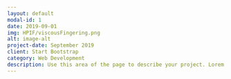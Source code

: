 ```yaml
---
layout: default
modal-id: 1
date: 2019-09-01
img: HPIF/viscousFingering.png
alt: image-alt
project-date: September 2019
client: Start Bootstrap
category: Web Development
description: Use this area of the page to describe your project. Lorem ipsum dolor sit amet, consectetur adipisicing elit. Mollitia neque assumenda ipsam nihil, molestias magnam, recusandae quos quis inventore quisquam velit asperiores, vitae? Reprehenderit soluta, eos quod consequuntur itaque. Nam.
---
```

